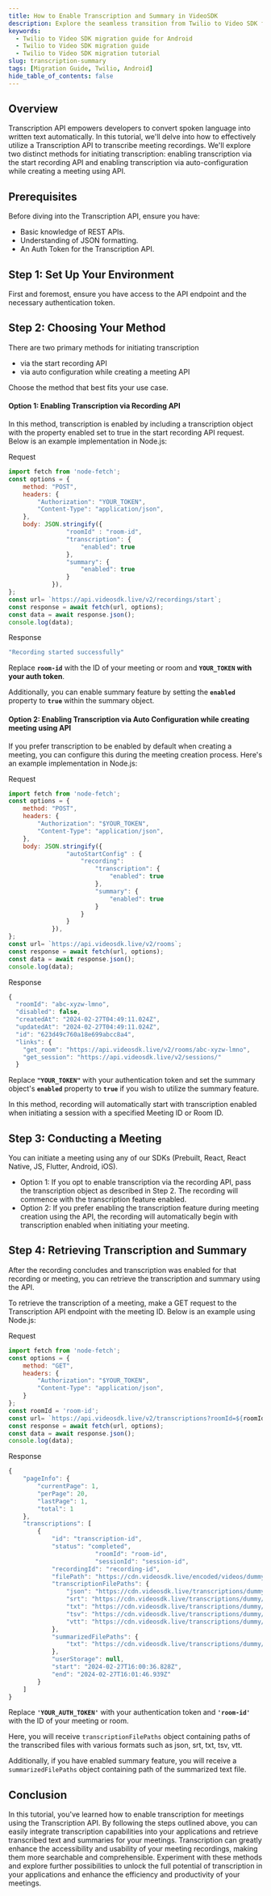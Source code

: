 ```yaml
---
title: How to Enable Transcription and Summary in VideoSDK
description: Explore the seamless transition from Twilio to Video SDK for android with our comprehensive migration guide. Elevate your video communication with expert insights and step-by-step instructions.
keywords:
  - Twilio to Video SDK migration guide for Android
  - Twilio to Video SDK migration guide
  - Twilio to Video SDK migration tutorial
slug: transcription-summary
tags: [Migration Guide, Twilio, Android]
hide_table_of_contents: false
---
```


## Overview

Transcription API empowers developers to convert spoken language into written text automatically. In this tutorial, we'll delve into how to effectively utilize a Transcription API to transcribe meeting recordings. We'll explore two distinct methods for initiating transcription: enabling transcription via the start recording API and enabling transcription via auto-configuration while creating a meeting using API.

## Prerequisites
Before diving into the Transcription API, ensure you have:
- Basic knowledge of REST APIs.
- Understanding of JSON formatting.
- An Auth Token for the Transcription API.


## Step 1: Set Up Your Environment

First and foremost, ensure you have access to the API endpoint and the necessary authentication token.

## Step 2: Choosing Your Method

There are two primary methods for initiating transcription
- via the start recording API
- via auto configuration while creating a meeting API

Choose the method that best fits your use case.

#### Option 1: Enabling Transcription via Recording API

In this method, transcription is enabled by including a transcription object with the property enabled set to true in the start recording API request. Below is an example implementation in Node.js:


Request
```js
import fetch from 'node-fetch';
const options = {
	method: "POST",
	headers: {
		"Authorization": "YOUR_TOKEN",
		"Content-Type": "application/json",
	},
	body: JSON.stringify({
				"roomId" : "room-id",
				"transcription": {
					"enabled": true
				},
				"summary": {
					"enabled": true
				}
			}),
};
const url= `https://api.videosdk.live/v2/recordings/start`;
const response = await fetch(url, options);
const data = await response.json();
console.log(data);
```

Response

```js
"Recording started successfully"
```

Replace **`room-id`** with the ID of your meeting or room and **`YOUR_TOKEN` with your auth token**. 

Additionally, you can enable summary feature by setting the **`enabled`** property to **`true`** within the summary object.

#### Option 2: Enabling Transcription via Auto Configuration while creating meeting using API 

If you prefer transcription to be enabled by default when creating a meeting, you can configure this during the meeting creation process. Here's an example implementation in Node.js:

Request

```js
import fetch from 'node-fetch';
const options = {
	method: "POST",
	headers: {
		"Authorization": "$YOUR_TOKEN",
		"Content-Type": "application/json",
	},
	body: JSON.stringify({
				"autoStartConfig" : {
					"recording": 
						"transcription": {
							"enabled": true
						},
						"summary": {
							"enabled": true
						}
					}
				}
			}),
};
const url= `https://api.videosdk.live/v2/rooms`;
const response = await fetch(url, options);
const data = await response.json();
console.log(data);
```

Response

```js
{
  "roomId": "abc-xyzw-lmno",
  "disabled": false,
  "createdAt": "2024-02-27T04:49:11.024Z",
  "updatedAt": "2024-02-27T04:49:11.024Z",
  "id": "623d49c760a18e699abcc8a4",
  "links": {
    "get_room": "https://api.videosdk.live/v2/rooms/abc-xyzw-lmno",
    "get_session": "https://api.videosdk.live/v2/sessions/"
  }
```

Replace **`"YOUR_TOKEN"`** with your authentication token and set the summary object's **`enabled`** property to **`true`** if you wish to utilize the summary feature.

In this method, recording will automatically start with transcription enabled when initiating a session with a specified Meeting ID or Room ID.

## Step 3: Conducting a Meeting

You can initiate a meeting using any of our SDKs (Prebuilt, React, React Native, JS, Flutter, Android, iOS).
- Option 1: If you opt to enable transcription via the recording API, pass the transcription object as described in Step 2. The recording will commence with the transcription feature enabled.
- Option 2: If you prefer enabling the transcription feature during meeting creation using the API, the recording will automatically begin with transcription enabled when initiating your meeting.

## Step 4: Retrieving Transcription and Summary

After the recording concludes and transcription was enabled for that recording or meeting, you can retrieve the transcription and summary using the API.

To retrieve the transcription of a meeting, make a GET request to the Transcription API endpoint with the meeting ID. Below is an example using Node.js:

Request

```js
import fetch from 'node-fetch';
const options = {
	method: "GET",
	headers: {
		"Authorization": "$YOUR_TOKEN",
		"Content-Type": "application/json",
	}
};
const roomId = 'room-id';
const url= `https://api.videosdk.live/v2/transcriptions?roomId=${roomId}`;
const response = await fetch(url, options);
const data = await response.json();
console.log(data);
```

Response

```js
{
    "pageInfo": {
        "currentPage": 1,
        "perPage": 20,
        "lastPage": 1,
        "total": 1
    },
    "transcriptions": [
        {
            "id": "transcription-id",
            "status": "completed",
						"roomId": "room-id",
						"sessionId": "session-id",
            "recordingId": "recording-id",
            "filePath": "https://cdn.videosdk.live/encoded/videos/dummy.mp4",
            "transcriptionFilePaths": {
                "json": "https://cdn.videosdk.live/transcriptions/dummy/dummy.json",
                "srt": "https://cdn.videosdk.live/transcriptions/dummy/dummy.srt",
                "txt": "https://cdn.videosdk.live/transcriptions/dummy/dummy.txt",
                "tsv": "https://cdn.videosdk.live/transcriptions/dummy/dummy.tsv",
                "vtt": "https://cdn.videosdk.live/transcriptions/dummy/dummy.vtt"
            },
            "summarizedFilePaths": {
                "txt": "https://cdn.videosdk.live/transcriptions/dummy/dummy-summary.txt"
            },
            "userStorage": null,
            "start": "2024-02-27T16:00:36.828Z",
            "end": "2024-02-27T16:01:46.939Z"
        }
    ]
}
```

Replace **`'YOUR_AUTH_TOKEN'`** with your authentication token and **`'room-id'`** with the ID of your meeting or room.

Here, you will receive `transcriptionFilePaths`  object containing paths of the transcribed files with various formats such as json, srt, txt, tsv, vtt.

Additionally, if you have enabled summary feature, you will receive a  `summarizedFilePaths` object containing path of the summarized text file.

## Conclusion

In this tutorial, you've learned how to enable transcription for meetings using the Transcription API. By following the steps outlined above, you can easily integrate transcription capabilities into your applications and retrieve transcribed text and summaries for your meetings. Transcription can greatly enhance the accessibility and usability of your meeting recordings, making them more searchable and comprehensible. Experiment with these methods and explore further possibilities to unlock the full potential of transcription in your applications and enhance the efficiency and productivity of your meetings.